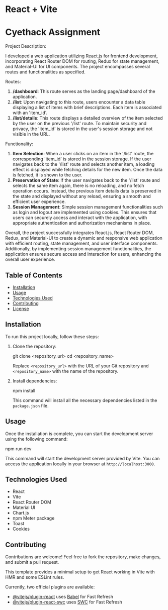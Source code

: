 # React + Vite




# Cyethack Assignment

Project Description:

I developed a web application utilizing React.js for frontend development, incorporating React Router DOM for routing, Redux for state management, and Material-UI for UI components. The project encompasses several routes and functionalities as specified.

Routes:
1. **/dashboard**: This route serves as the landing page/dashboard of the application.
2. **/list**: Upon navigating to this route, users encounter a data table displaying a list of items with brief descriptions. Each item is associated with an 'item_id'.
3. **/list/details**: This route displays a detailed overview of the item selected by the user on the previous '/list' route. To maintain security and privacy, the 'item_id' is stored in the user's session storage and not visible in the URL.

Functionality:
1. **Item Selection**: When a user clicks on an item in the '/list' route, the corresponding 'item_id' is stored in the session storage. If the user navigates back to the '/list' route and selects another item, a loading effect is displayed while fetching details for the new item. Once the data is fetched, it is shown to the user.
2. **Preservation of State**: If the user navigates back to the '/list' route and selects the same item again, there is no reloading, and no fetch operation occurs. Instead, the previous item details data is preserved in the state and displayed without any reload, ensuring a smooth and efficient user experience.
3. **Session Management**: Simple session management functionalities such as login and logout are implemented using cookies. This ensures that users can securely access and interact with the application, with appropriate authentication and authorization mechanisms in place.

Overall, the project successfully integrates React.js, React Router DOM, Redux, and Material-UI to create a dynamic and responsive web application with efficient routing, state management, and user interface components. Additionally, by implementing session management functionalities, the application ensures secure access and interaction for users, enhancing the overall user experience.

## Table of Contents
- [Installation](#installation)
- [Usage](#usage)
- [Technologies Used](#technologies-used)
- [Contributing](#contributing)
- [License](#license)

## Installation

To run this project locally, follow these steps:

1. Clone the repository:
  
   git clone <repository_url>
   cd <repository_name>
 
   Replace `<repository_url>` with the URL of your Git repository and `<repository_name>` with the name of the repository.


2. Install dependencies:
   
   npm install
  
   This command will install all the necessary dependencies listed in the `package.json` file.


## Usage

Once the installation is complete, you can start the development server using the following command:


npm run dev


This command will start the development server provided by Vite. You can access the application locally in your browser at `http://localhost:3000`.

## Technologies Used

- React
- Vite
- React Router DOM
- Material UI
- Chart.js
- npm Meter package
- Toast
- Cookies

## Contributing

Contributions are welcome! Feel free to fork the repository, make changes, and submit a pull request.


This template provides a minimal setup to get React working in Vite with HMR and some ESLint rules.

Currently, two official plugins are available:

- [@vitejs/plugin-react](https://github.com/vitejs/vite-plugin-react/blob/main/packages/plugin-react/README.md) uses [Babel](https://babeljs.io/) for Fast Refresh
- [@vitejs/plugin-react-swc](https://github.com/vitejs/vite-plugin-react-swc) uses [SWC](https://swc.rs/) for Fast Refresh
